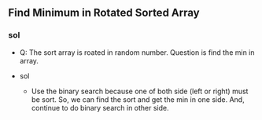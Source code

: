 ## Find Minimum in Rotated Sorted Array
### sol
- Q: The sort array is roated in random number. Question is find the min in array.

- sol
    - Use the binary search because one of both side (left or right) must be sort. So, we can find the sort and get the min in one side. And, continue to do binary search in other side.
